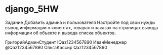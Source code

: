 # django_5HW
Задание
Добавить админа и пользователя
Настройте под свои нужды вывод информации о клиентах, товарах и заказах на страницах вывода информации об объекте и вывода списка объектов.

ГригорийАдминСтудент !Qaz1234567890
ИванМенеджер @Qaz1234567890
ОльгаКассир Qaz1234567890

